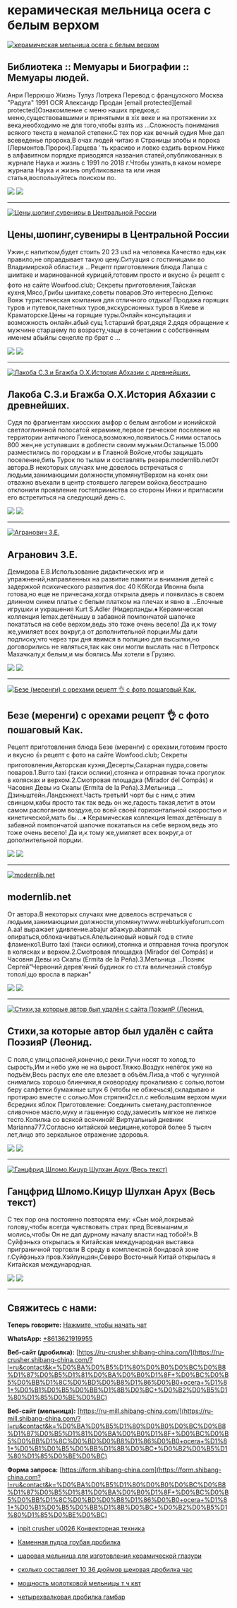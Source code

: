 # керамическая мельница ocera с белым верхом

<a href="https://swt.shibang-china.com/?l=ru&img&k=%D0%BA%D0%B5%D1%80%D0%B0%D0%BC%D0%B8%D1%87%D0%B5%D1%81%D0%BA%D0%B0%D1%8F+%D0%BC%D0%B5%D0%BB%D1%8C%D0%BD%D0%B8%D1%86%D0%B0+ocera+%D1%81+%D0%B1%D0%B5%D0%BB%D1%8B%D0%BC+%D0%B2%D0%B5%D1%80%D1%85%D0%BE%D0%BC" target="_blank">![керамическая мельница ocera с белым верхом](http://static.shibang-china.com/all-800x300/1512.jpg)</a>

## Библиотека :: Мемуары и Биографии :: Мемуары людей.
Анри Перрюшо Жизнь Тулуз Лотрека Перевод с французского Москва &quot;Радуга&quot; 1991 OCR Александр Продан [email protected][email protected]Ознакомление с меню наших предков,с меню,существовавшими и принятыми в xix веке и на протяжении xx века,необходимо не для того,чтобы взять из …Сложность понимания всякого текста в немалой степени.С тех пор как вечный судия Мне дал всеведенье пророка,В очах людей читаю я Страницы злобы и порока (Лермонтов.Пророк).Гарцева ′ ть красиво и ловко ездить верхом.Ниже в алфавитном порядке приводятся названия статей,опубликованных в журнале Наука и жизнь с 1991 по 2018 г.Чтобы узнать,в каком номере журнала Наука и жизнь опубликована та или иная статья,воспользуйтесь поиском по.


<a href="https://whatsapp.shibangsoft.com/WhatsApp.php" target="_blank" title="WhatsApp">![](http://static.shibang-china.com/icon/whatsapp.png)</a> <a href="https://swt.shibang-china.com/?l=ru&icon&k=%D0%BA%D0%B5%D1%80%D0%B0%D0%BC%D0%B8%D1%87%D0%B5%D1%81%D0%BA%D0%B0%D1%8F+%D0%BC%D0%B5%D0%BB%D1%8C%D0%BD%D0%B8%D1%86%D0%B0+ocera+%D1%81+%D0%B1%D0%B5%D0%BB%D1%8B%D0%BC+%D0%B2%D0%B5%D1%80%D1%85%D0%BE%D0%BC" target="_blank">![](http://static.shibang-china.com/icon/chat-ru.png)</a>

---

<a href="https://swt.shibang-china.com/?l=ru&img&k=%D0%BA%D0%B5%D1%80%D0%B0%D0%BC%D0%B8%D1%87%D0%B5%D1%81%D0%BA%D0%B0%D1%8F+%D0%BC%D0%B5%D0%BB%D1%8C%D0%BD%D0%B8%D1%86%D0%B0+ocera+%D1%81+%D0%B1%D0%B5%D0%BB%D1%8B%D0%BC+%D0%B2%D0%B5%D1%80%D1%85%D0%BE%D0%BC" target="_blank">![Цены,шопинг,сувениры в Центральной России](http://static.shibang-china.com/all-800x300/763.jpg)</a>

## Цены,шопинг,сувениры в Центральной России
Ужин,с напитком,будет стоить 20 23 usd на человека.Качество еды,как правило,не оправдывает такую цену.Ситуация с гостиницами во Владимирской области,в …Рецепт приготовления блюда Лапша с шиитаке и маринованной курицей,готовим просто и вкусно 👍 рецепт с фото на сайте Wowfood.club; Секреты приготовления,Тайская кухня,Мясо,Грибы шиитаке,советы поваров.Это интересно.Делюкс Вояж туристическая компания для отличного отдыха! Продажа горящих туров и путевок,пакетных туров,экскурсионных туров в Киеве и Краматорске.Цены на горящие туры.Онлайн консультация и возможность онлайн.абый сущ 1.старший брат,дядя 2.дядя обращение к мужчине старшему по возрасту,чаще в сочетании с собственным именем абыйлы сеңелле пр брат с …


<a href="https://whatsapp.shibangsoft.com/WhatsApp.php" target="_blank" title="WhatsApp">![](http://static.shibang-china.com/icon/whatsapp.png)</a> <a href="https://swt.shibang-china.com/?l=ru&icon&k=%D0%BA%D0%B5%D1%80%D0%B0%D0%BC%D0%B8%D1%87%D0%B5%D1%81%D0%BA%D0%B0%D1%8F+%D0%BC%D0%B5%D0%BB%D1%8C%D0%BD%D0%B8%D1%86%D0%B0+ocera+%D1%81+%D0%B1%D0%B5%D0%BB%D1%8B%D0%BC+%D0%B2%D0%B5%D1%80%D1%85%D0%BE%D0%BC" target="_blank">![](http://static.shibang-china.com/icon/chat-ru.png)</a>

---

<a href="https://swt.shibang-china.com/?l=ru&img&k=%D0%BA%D0%B5%D1%80%D0%B0%D0%BC%D0%B8%D1%87%D0%B5%D1%81%D0%BA%D0%B0%D1%8F+%D0%BC%D0%B5%D0%BB%D1%8C%D0%BD%D0%B8%D1%86%D0%B0+ocera+%D1%81+%D0%B1%D0%B5%D0%BB%D1%8B%D0%BC+%D0%B2%D0%B5%D1%80%D1%85%D0%BE%D0%BC" target="_blank">![Лакоба С.З.и Бгажба О.Х.История Абхазии с древнейших.](http://static.shibang-china.com/all-800x300/658.jpg)</a>

## Лакоба С.З.и Бгажба О.Х.История Абхазии с древнейших.
Судя по фрагментам хи&#173;осских амфор с белым ангобом и ионийской светлоглиняной полосатой керамике,первое греческое поселение на территории античного Гиеноса,возможно,появилось.С ними осталось 800 жен,не уступавших в доблести своим мужьям.Остальные 15.000 разместились по городкам и в Главной Войске,чтобы защищать поселение,бить Турок по тылам и состав&#173;лять резерв.modernlib.netОт автора.В некоторых случаях мне довелось встречаться с людьми,занимающими должности,упомянутВерхом на конях они отважно въехали в центр стоявшего лагерем войска,бесстрашно отклонили проявление гостеприимства со стороны Инки и пригласили его встретиться на следующий день с.


<a href="https://whatsapp.shibangsoft.com/WhatsApp.php" target="_blank" title="WhatsApp">![](http://static.shibang-china.com/icon/whatsapp.png)</a> <a href="https://swt.shibang-china.com/?l=ru&icon&k=%D0%BA%D0%B5%D1%80%D0%B0%D0%BC%D0%B8%D1%87%D0%B5%D1%81%D0%BA%D0%B0%D1%8F+%D0%BC%D0%B5%D0%BB%D1%8C%D0%BD%D0%B8%D1%86%D0%B0+ocera+%D1%81+%D0%B1%D0%B5%D0%BB%D1%8B%D0%BC+%D0%B2%D0%B5%D1%80%D1%85%D0%BE%D0%BC" target="_blank">![](http://static.shibang-china.com/icon/chat-ru.png)</a>

---

<a href="https://swt.shibang-china.com/?l=ru&img&k=%D0%BA%D0%B5%D1%80%D0%B0%D0%BC%D0%B8%D1%87%D0%B5%D1%81%D0%BA%D0%B0%D1%8F+%D0%BC%D0%B5%D0%BB%D1%8C%D0%BD%D0%B8%D1%86%D0%B0+ocera+%D1%81+%D0%B1%D0%B5%D0%BB%D1%8B%D0%BC+%D0%B2%D0%B5%D1%80%D1%85%D0%BE%D0%BC" target="_blank">![Агранович З.Е.](http://static.shibang-china.com/all-800x300/537.jpg)</a>

## Агранович З.Е.
Демидова Е.В.Использование дидактических игр и упражнений,направленных на развитие памяти и внимания детей с задержкой психического развития.doc 40 КбКогда Ивонна была готова,но еще не причесана,когда открыла дверь и появилась в своем длинном синем платье с белым платком на плечах и явно в …Елочные игрушки и украшения Kurt S.Adler (Нидерланды.♦ Керамическая коллекция lemax.детёнышу в забавной помпончатой шапочке покататься на себе верхом,ведь это тоже очень весело! Да и,к тому же,умиляет всех вокруг,а от дополнительной порции.Мы дали подписку,что через три дня явимся в полицию для высылки,но договорились не являться,так как они могли выслать нас в Петровск Махачкалу,к белым,и мы боялись.Мы хотели в Грузию.


<a href="https://whatsapp.shibangsoft.com/WhatsApp.php" target="_blank" title="WhatsApp">![](http://static.shibang-china.com/icon/whatsapp.png)</a> <a href="https://swt.shibang-china.com/?l=ru&icon&k=%D0%BA%D0%B5%D1%80%D0%B0%D0%BC%D0%B8%D1%87%D0%B5%D1%81%D0%BA%D0%B0%D1%8F+%D0%BC%D0%B5%D0%BB%D1%8C%D0%BD%D0%B8%D1%86%D0%B0+ocera+%D1%81+%D0%B1%D0%B5%D0%BB%D1%8B%D0%BC+%D0%B2%D0%B5%D1%80%D1%85%D0%BE%D0%BC" target="_blank">![](http://static.shibang-china.com/icon/chat-ru.png)</a>

---

<a href="https://swt.shibang-china.com/?l=ru&img&k=%D0%BA%D0%B5%D1%80%D0%B0%D0%BC%D0%B8%D1%87%D0%B5%D1%81%D0%BA%D0%B0%D1%8F+%D0%BC%D0%B5%D0%BB%D1%8C%D0%BD%D0%B8%D1%86%D0%B0+ocera+%D1%81+%D0%B1%D0%B5%D0%BB%D1%8B%D0%BC+%D0%B2%D0%B5%D1%80%D1%85%D0%BE%D0%BC" target="_blank">![Безе (меренги) с орехами рецепт 👌 с фото пошаговый Как.](http://static.shibang-china.com/all-800x300/561.jpg)</a>

## Безе (меренги) с орехами рецепт 👌 с фото пошаговый Как.
Рецепт приготовления блюда Безе (меренги) с орехами,готовим просто и вкусно 👍 рецепт с фото на сайте Wowfood.club; Секреты приготовления,Авторская кухня,Десерты,Сахарная пудра,советы поваров.1.Burro taxi (такси ослики),стоянка и отправная точка прогулок в колясках и верхом.2.Смотровая площадка (Mirador del Comp&#225;s) и Часовня Девы из Скалы (Ermita de la Pe&#241;a).3.Мельница …Дзиньштейн.Ландскнехт.Часть третьяИ чорт бы с ним,с этим свинцом,кабы просто так так ведь он же,гадость такая,летит в этом самом распоганом воздухе,со всей своей горизонтальной скоростью и кинетической,мать бы …♦ Керамическая коллекция lemax.детёнышу в забавной помпончатой шапочке покататься на себе верхом,ведь это тоже очень весело! Да и,к тому же,умиляет всех вокруг,а от дополнительной порции.


<a href="https://whatsapp.shibangsoft.com/WhatsApp.php" target="_blank" title="WhatsApp">![](http://static.shibang-china.com/icon/whatsapp.png)</a> <a href="https://swt.shibang-china.com/?l=ru&icon&k=%D0%BA%D0%B5%D1%80%D0%B0%D0%BC%D0%B8%D1%87%D0%B5%D1%81%D0%BA%D0%B0%D1%8F+%D0%BC%D0%B5%D0%BB%D1%8C%D0%BD%D0%B8%D1%86%D0%B0+ocera+%D1%81+%D0%B1%D0%B5%D0%BB%D1%8B%D0%BC+%D0%B2%D0%B5%D1%80%D1%85%D0%BE%D0%BC" target="_blank">![](http://static.shibang-china.com/icon/chat-ru.png)</a>

---

<a href="https://swt.shibang-china.com/?l=ru&img&k=%D0%BA%D0%B5%D1%80%D0%B0%D0%BC%D0%B8%D1%87%D0%B5%D1%81%D0%BA%D0%B0%D1%8F+%D0%BC%D0%B5%D0%BB%D1%8C%D0%BD%D0%B8%D1%86%D0%B0+ocera+%D1%81+%D0%B1%D0%B5%D0%BB%D1%8B%D0%BC+%D0%B2%D0%B5%D1%80%D1%85%D0%BE%D0%BC" target="_blank">![modernlib.net](http://static.shibang-china.com/all-800x300/1174.jpg)</a>

## modernlib.net
От автора.В некоторых случаях мне довелось встречаться с людьми,занимающими должности,упомянутwww.webturkiyeforum.com A.aa! выражает удивление.abajur абажур.abanmak опираться,облокачиваться.Апельсиновый новый год в стиле фламенко1.Burro taxi (такси ослики),стоянка и отправная точка прогулок в колясках и верхом.2.Смотровая площадка (Mirador del Comp&#225;s) и Часовня Девы из Скалы (Ermita de la Pe&#241;a).3.Мельница …Позняк Сергей&quot;Червоний дерев'яний будинок го ст.та величезний стовбур тополі,що вросла в паркан&quot;


<a href="https://whatsapp.shibangsoft.com/WhatsApp.php" target="_blank" title="WhatsApp">![](http://static.shibang-china.com/icon/whatsapp.png)</a> <a href="https://swt.shibang-china.com/?l=ru&icon&k=%D0%BA%D0%B5%D1%80%D0%B0%D0%BC%D0%B8%D1%87%D0%B5%D1%81%D0%BA%D0%B0%D1%8F+%D0%BC%D0%B5%D0%BB%D1%8C%D0%BD%D0%B8%D1%86%D0%B0+ocera+%D1%81+%D0%B1%D0%B5%D0%BB%D1%8B%D0%BC+%D0%B2%D0%B5%D1%80%D1%85%D0%BE%D0%BC" target="_blank">![](http://static.shibang-china.com/icon/chat-ru.png)</a>

---

<a href="https://swt.shibang-china.com/?l=ru&img&k=%D0%BA%D0%B5%D1%80%D0%B0%D0%BC%D0%B8%D1%87%D0%B5%D1%81%D0%BA%D0%B0%D1%8F+%D0%BC%D0%B5%D0%BB%D1%8C%D0%BD%D0%B8%D1%86%D0%B0+ocera+%D1%81+%D0%B1%D0%B5%D0%BB%D1%8B%D0%BC+%D0%B2%D0%B5%D1%80%D1%85%D0%BE%D0%BC" target="_blank">![Стихи,за которые автор был удалён с сайта ПоэзияР (Леонид.](http://static.shibang-china.com/all-800x300/595.jpg)</a>

## Стихи,за которые автор был удалён с сайта ПоэзияР (Леонид.
С поля,с улиц,опасней,конечно,с реки.Тучи носят то холод,то сырость,Им и небо уже не на вырост.Тяжко.Воздух нелёгок уже на подъём,Весь распух еле еле влезает в объём.Лиза,а чтоб с чугунной снимались хорошо блинчики,я сковородку прокаливаю с солью,потом беру салфетки бумажные штук 6 (чтобы не обжечься),складываю и протираю вместе с солью.Моя стряпня2ст.л.с небольшим верхом муки 6средних яблок Приготовление: Соединить сметану,растопленное сливочное масло,муку и гашенную соду,замесить мягкое не липкое тесто.Копилка со всякой всячиной! Виртуальный дневник Marianna777.Согласно китайской медицине,которой более 5 тысяч лет,лицо это зеркальное отражение здоровья.


<a href="https://whatsapp.shibangsoft.com/WhatsApp.php" target="_blank" title="WhatsApp">![](http://static.shibang-china.com/icon/whatsapp.png)</a> <a href="https://swt.shibang-china.com/?l=ru&icon&k=%D0%BA%D0%B5%D1%80%D0%B0%D0%BC%D0%B8%D1%87%D0%B5%D1%81%D0%BA%D0%B0%D1%8F+%D0%BC%D0%B5%D0%BB%D1%8C%D0%BD%D0%B8%D1%86%D0%B0+ocera+%D1%81+%D0%B1%D0%B5%D0%BB%D1%8B%D0%BC+%D0%B2%D0%B5%D1%80%D1%85%D0%BE%D0%BC" target="_blank">![](http://static.shibang-china.com/icon/chat-ru.png)</a>

---

<a href="https://swt.shibang-china.com/?l=ru&img&k=%D0%BA%D0%B5%D1%80%D0%B0%D0%BC%D0%B8%D1%87%D0%B5%D1%81%D0%BA%D0%B0%D1%8F+%D0%BC%D0%B5%D0%BB%D1%8C%D0%BD%D0%B8%D1%86%D0%B0+ocera+%D1%81+%D0%B1%D0%B5%D0%BB%D1%8B%D0%BC+%D0%B2%D0%B5%D1%80%D1%85%D0%BE%D0%BC" target="_blank">![Ганцфрид Шломо.Кицур Шулхан Арух (Весь текст)](http://static.shibang-china.com/all-800x300/292.jpg)</a>

## Ганцфрид Шломо.Кицур Шулхан Арух (Весь текст)
С тех пор она постоянно повторяла ему: &#171;Сын мой,покрывай голову,чтобы всегда чувствовать страх пред Всевышним,и молись,чтобы Он не дал дурному началу власти над тобой!&#187;.В Суйфэньхэ открылась я Китайская международная выставка приграничной торговли В среду в комплексной бондовой зоне г.Суйфэньхэ пров.Хэйлунцзян,Северо Восточный Китай открылась я Китайская международная.

<a href="https://whatsapp.shibangsoft.com/WhatsApp.php" target="_blank" title="WhatsApp">![](http://static.shibang-china.com/icon/whatsapp.png)</a> <a href="https://swt.shibang-china.com/?l=ru&icon&k=%D0%BA%D0%B5%D1%80%D0%B0%D0%BC%D0%B8%D1%87%D0%B5%D1%81%D0%BA%D0%B0%D1%8F+%D0%BC%D0%B5%D0%BB%D1%8C%D0%BD%D0%B8%D1%86%D0%B0+ocera+%D1%81+%D0%B1%D0%B5%D0%BB%D1%8B%D0%BC+%D0%B2%D0%B5%D1%80%D1%85%D0%BE%D0%BC" target="_blank">![](http://static.shibang-china.com/icon/chat-ru.png)</a>

---
## Свяжитесь с нами:

**Теперь говорите:** [Нажмите, чтобы начать чат](https://swt.shibang-china.com?l=ru&contact&k=%D0%BA%D0%B5%D1%80%D0%B0%D0%BC%D0%B8%D1%87%D0%B5%D1%81%D0%BA%D0%B0%D1%8F+%D0%BC%D0%B5%D0%BB%D1%8C%D0%BD%D0%B8%D1%86%D0%B0+ocera+%D1%81+%D0%B1%D0%B5%D0%BB%D1%8B%D0%BC+%D0%B2%D0%B5%D1%80%D1%85%D0%BE%D0%BC)

**WhatsApp:**  [+8613621919955](https://whatsapp.shibangsoft.com/WhatsApp.php)

**Веб-сайт (дробилка):** [https://ru-crusher.shibang-china.com/](https://ru-crusher.shibang-china.com/?l=ru&contact&k=%D0%BA%D0%B5%D1%80%D0%B0%D0%BC%D0%B8%D1%87%D0%B5%D1%81%D0%BA%D0%B0%D1%8F+%D0%BC%D0%B5%D0%BB%D1%8C%D0%BD%D0%B8%D1%86%D0%B0+ocera+%D1%81+%D0%B1%D0%B5%D0%BB%D1%8B%D0%BC+%D0%B2%D0%B5%D1%80%D1%85%D0%BE%D0%BC)

**Веб-сайт (мельница):** [https://ru-mill.shibang-china.com/](https://ru-mill.shibang-china.com/?l=ru&contact&k=%D0%BA%D0%B5%D1%80%D0%B0%D0%BC%D0%B8%D1%87%D0%B5%D1%81%D0%BA%D0%B0%D1%8F+%D0%BC%D0%B5%D0%BB%D1%8C%D0%BD%D0%B8%D1%86%D0%B0+ocera+%D1%81+%D0%B1%D0%B5%D0%BB%D1%8B%D0%BC+%D0%B2%D0%B5%D1%80%D1%85%D0%BE%D0%BC)

**Форма запроса:** [https://form.shibang-china.com](https://form.shibang-china.com?l=ru&contact&k=%D0%BA%D0%B5%D1%80%D0%B0%D0%BC%D0%B8%D1%87%D0%B5%D1%81%D0%BA%D0%B0%D1%8F+%D0%BC%D0%B5%D0%BB%D1%8C%D0%BD%D0%B8%D1%86%D0%B0+ocera+%D1%81+%D0%B1%D0%B5%D0%BB%D1%8B%D0%BC+%D0%B2%D0%B5%D1%80%D1%85%D0%BE%D0%BC)

* [inpit crusher u0026 Конвекторная техника](../134/inpit%20crusher%20u0026%20%D0%9A%D0%BE%D0%BD%D0%B2%D0%B5%D0%BA%D1%82%D0%BE%D1%80%D0%BD%D0%B0%D1%8F%20%D1%82%D0%B5%D1%85%D0%BD%D0%B8%D0%BA%D0%B0.md)

* [Каменная пудра грубая дробилка](../135/%D0%9A%D0%B0%D0%BC%D0%B5%D0%BD%D0%BD%D0%B0%D1%8F%20%D0%BF%D1%83%D0%B4%D1%80%D0%B0%20%D0%B3%D1%80%D1%83%D0%B1%D0%B0%D1%8F%20%D0%B4%D1%80%D0%BE%D0%B1%D0%B8%D0%BB%D0%BA%D0%B0.md)

* [шаровая мельница для изготовления керамической глазури](../131/%D1%88%D0%B0%D1%80%D0%BE%D0%B2%D0%B0%D1%8F%20%D0%BC%D0%B5%D0%BB%D1%8C%D0%BD%D0%B8%D1%86%D0%B0%20%D0%B4%D0%BB%D1%8F%20%D0%B8%D0%B7%D0%B3%D0%BE%D1%82%D0%BE%D0%B2%D0%BB%D0%B5%D0%BD%D0%B8%D1%8F%20%D0%BA%D0%B5%D1%80%D0%B0%D0%BC%D0%B8%D1%87%D0%B5%D1%81%D0%BA%D0%BE%D0%B9%20%D0%B3%D0%BB%D0%B0%D0%B7%D1%83%D1%80%D0%B8.md)

* [сколько составляет 10 36 дюймов щековая дробилка час](../134/%D1%81%D0%BA%D0%BE%D0%BB%D1%8C%D0%BA%D0%BE%20%D1%81%D0%BE%D1%81%D1%82%D0%B0%D0%B2%D0%BB%D1%8F%D0%B5%D1%82%2010%2036%20%D0%B4%D1%8E%D0%B9%D0%BC%D0%BE%D0%B2%20%D1%89%D0%B5%D0%BA%D0%BE%D0%B2%D0%B0%D1%8F%20%D0%B4%D1%80%D0%BE%D0%B1%D0%B8%D0%BB%D0%BA%D0%B0%20%D1%87%D0%B0%D1%81.md)

* [мощность молотковой мельницы т ч квт](../133/%D0%BC%D0%BE%D1%89%D0%BD%D0%BE%D1%81%D1%82%D1%8C%20%D0%BC%D0%BE%D0%BB%D0%BE%D1%82%D0%BA%D0%BE%D0%B2%D0%BE%D0%B9%20%D0%BC%D0%B5%D0%BB%D1%8C%D0%BD%D0%B8%D1%86%D1%8B%20%D1%82%20%D1%87%20%D0%BA%D0%B2%D1%82.md)

* [четырехвалковая дробилка гамбар](../135/%D1%87%D0%B5%D1%82%D1%8B%D1%80%D0%B5%D1%85%D0%B2%D0%B0%D0%BB%D0%BA%D0%BE%D0%B2%D0%B0%D1%8F%20%D0%B4%D1%80%D0%BE%D0%B1%D0%B8%D0%BB%D0%BA%D0%B0%20%D0%B3%D0%B0%D0%BC%D0%B1%D0%B0%D1%80.md)
